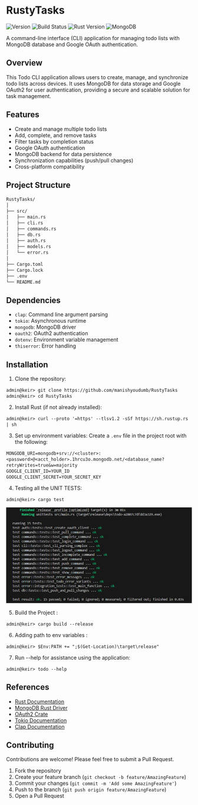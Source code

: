 # RustyTasks
![Version](https://img.shields.io/badge/version-0.1.0-blue.svg?cacheSeconds=2592000)
![Build Status](https://img.shields.io/badge/build-passing-brightgreen.svg)
![Rust Version](https://img.shields.io/badge/rust-1.55%2B-orange.svg)
![MongoDB](https://img.shields.io/badge/MongoDB-4.4%2B-green.svg)

A command-line interface (CLI) application for managing todo lists with MongoDB database and Google OAuth authentication.

## Overview

This Todo CLI application allows users to create, manage, and synchronize todo lists across devices. It uses MongoDB for data storage and Google OAuth2 for user authentication, providing a secure and scalable solution for task management.

## Features

- Create and manage multiple todo lists
- Add, complete, and remove tasks
- Filter tasks by completion status
- Google OAuth authentication
- MongoDB backend for data persistence
- Synchronization capabilities (push/pull changes)
- Cross-platform compatibility

## Project Structure

```
RustyTasks/
│
├── src/
│   ├── main.rs
│   ├── cli.rs
│   ├── commands.rs
│   ├── db.rs
│   ├── auth.rs
│   ├── models.rs
│   └── error.rs
│
├── Cargo.toml
├── Cargo.lock
├── .env
└── README.md
```

## Dependencies

- `clap`: Command line argument parsing
- `tokio`: Asynchronous runtime
- `mongodb`: MongoDB driver
- `oauth2`: OAuth2 authentication
- `dotenv`: Environment variable management
- `thiserror`: Error handling

## Installation

1. Clone the repository:
```
admin@keir> git clone https://github.com/manishyoudumb/RustyTasks
admin@keir> cd RustyTasks
```
2. Install Rust (if not already installed):
```
admin@keir> curl --proto '=https' --tlsv1.2 -sSf https://sh.rustup.rs | sh
```
3. Set up environment variables:
Create a `.env` file in the project root with the following:
```
MONGODB_URI=mongodb+srv://<cluster>:<password>@<acct_holder>.1hrcu3o.mongodb.net/<database_name?retryWrites=true&w=majority
GOOGLE_CLIENT_ID=YOUR_ID
GOOGLE_CLIENT_SECRET=YOUR_SECRET_KEY
```
4. Testing all the UNIT TESTS:
```
admin@keir> cargo test
```
![Result](1.png)

5. Build the Project :
```
admin@keir> cargo build --release
```
6. Adding path to env variables :
```
admin@keir> $Env:PATH += ";$(Get-Location)\target\release"
```
7. Run --help for assistance using the application:
```
admin@keir> todo --help
```

## References

- [Rust Documentation](https://doc.rust-lang.org/book/)
- [MongoDB Rust Driver](https://docs.rs/mongodb/latest/mongodb/)
- [OAuth2 Crate](https://docs.rs/oauth2/latest/oauth2/)
- [Tokio Documentation](https://tokio.rs/docs/overview/)
- [Clap Documentation](https://docs.rs/clap/latest/clap/)

## Contributing

Contributions are welcome! Please feel free to submit a Pull Request.

1. Fork the repository
2. Create your feature branch (`git checkout -b feature/AmazingFeature`)
3. Commit your changes (`git commit -m 'Add some AmazingFeature'`)
4. Push to the branch (`git push origin feature/AmazingFeature`)
5. Open a Pull Request
